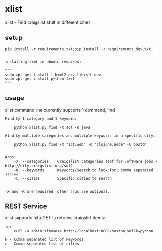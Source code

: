 # xlist

xlist - Find craigslist stuff in different cities

## setup

	pip install -r requirements.txt;pip install -r requirements_dev.txt;


	installing lxml in ubuntu requires:

	"""
	sudo apt-get install libxml2-dev libxslt-dev
	sudo apt-get install python-lxml
	"""

## usage

xlist command line currently supports 1 command, find


	Find by 1 category and 1 keyword:
	
		python xlist.py find -X sof -K java

	Find by multiple categories and multiple keywords in a specific city:
		
		python xlist.py find -X "sof,web" -K "clojure,node" -C boston


	Args:
		-X, --categories	Craigslist categories (sof for software jobs - http://city.craigslist.org/sof)
		-K, --keywords      Keywords/Search to look for; comma separated string.
		-C, --cities		Specific cities to search


	-X and -K are required, other args are optional.

## REST Service

xlist supports http GET to retrieve craigslist items:

	ie:
    	curl -u admin:simonese http://localhost:8080/boston/sof?k=python

    k - Comma separated list of keywords
    c - Comma separated list of cities
